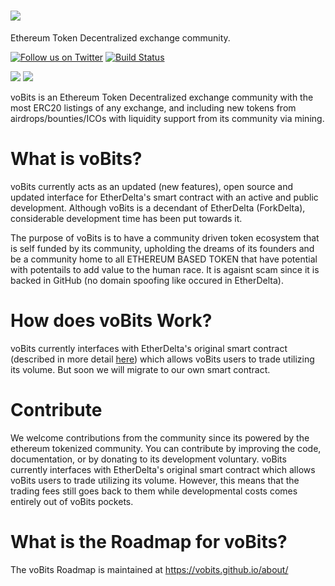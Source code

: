 # <img src="https://vobits.github.io/images/title.png"/>
Ethereum Token Decentralized exchange community.

[![Follow us on Twitter](https://img.shields.io/badge/follow-Twitter-blue.svg)](https://twitter.com/voBitsOfficial)
[![Build Status](https://travis-ci.org/voBits/vobits.github.io.svg?branch=master)](https://travis-ci.org/voBits/vobits.github.io)



<a href="https://plasnerd.github.io/PEHTML/" target="blank"><img src="https://img.shields.io/badge/built%20with-PEHTML%20(v2)-295596.svg"></a>
<a href="https://plasnerd.github.io/Framework.js/" target="blank"><img src="https://img.shields.io/badge/built%20in-Framework.js%20(r1)-00A185.svg"></a>

voBits is an Ethereum Token Decentralized exchange community with the most ERC20 listings of any exchange, and including new tokens from airdrops/bounties/ICOs with liquidity support from its community via mining.


# What is voBits?
voBits currently acts as an updated (new features), open source and updated interface for EtherDelta's smart contract with an active and public development. Although voBits is a decendant of  EtherDelta (ForkDelta), considerable development time has been put towards it.

The purpose of voBits is to have a community driven token ecosystem that is self funded by its community, upholding the dreams of its founders and be a community home to all ETHEREUM BASED TOKEN  that have potential with potentails to add value to the human race. It is agaisnt scam since it is backed in GitHub (no domain spoofing like occured in EtherDelta).


# How does voBits Work?
voBits currently interfaces with EtherDelta's original smart contract (described in more detail [here](https://www.reddit.com/r/EtherDelta/comments/6kdiyl/smart_contract_overview/)) which allows voBits users to trade utilizing its volume. But soon we will migrate to our own smart contract.


# Contribute
We welcome contributions from the community since its powered by the ethereum tokenized community. You can contribute by improving the code, documentation, or by donating to its  development voluntary. 
voBits currently interfaces with EtherDelta's original smart contract which allows voBits users to trade utilizing its volume. However, this means that the trading fees still goes back to them while developmental costs comes entirely out of voBits pockets. 
 

# What is the Roadmap for voBits?
The voBits Roadmap is maintained at https://vobits.github.io/about/
